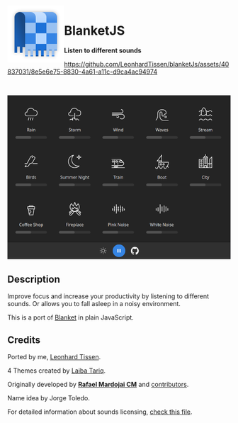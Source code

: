 <img src="assets/logo/logo.svg" alt="Blanket" width="128" height="128" align="left"/>

# BlanketJS

**Listen to different sounds**

https://github.com/LeonhardTissen/blanketJs/assets/40837031/8e5e6e75-8830-4a61-a11c-d9ca4ac94974

<br>

<p align="center">
  <img src="github/preview.png"/>
</p>

## Description

Improve focus and increase your productivity by listening to different sounds. Or allows you to fall asleep in a noisy environment.

This is a port of [Blanket](https://github.com/rafaelmardojai/blanket) in plain JavaScript.

## Credits

Ported by me, [Leonhard Tissen](https://github.com/LeonhardTissen).

4 Themes created by [Laiba Tariq](https://laiba.warze.org/).

Originally developed by **[Rafael Mardojai CM](https://github.com/rafaelmardojai)** and [contributors](https://github.com/rafaelmardojai/blanket/graphs/contributors).

Name idea by Jorge Toledo.

For detailed information about sounds licensing, [check this file](https://github.com/rafaelmardojai/blanket/blob/master/SOUNDS_LICENSING.md).
